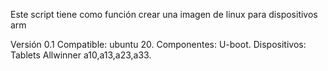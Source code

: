 Este script tiene como función crear una imagen de linux para dispositivos arm

Versión 0.1 
Compatible: ubuntu 20.
Componentes: U-boot.
Dispositivos: Tablets Allwinner a10,a13,a23,a33.

